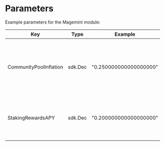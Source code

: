 <!--
order: 5
-->

# Parameters

Example parameters for the Magemint module:

| Key                    | Type    | Example                | Description                                                              |
| ---------------------- | ------- | ---------------------- | ------------------------------------------------------------------------ |
| CommunityPoolInflation | sdk.Dec | "0.250000000000000000" | Yearly inflation rate of total token supply minted to the community pool |
| StakingRewardsAPY      | sdk.Dec | "0.200000000000000000" | APY of bonded tokens minted for staking reward distribution              |
